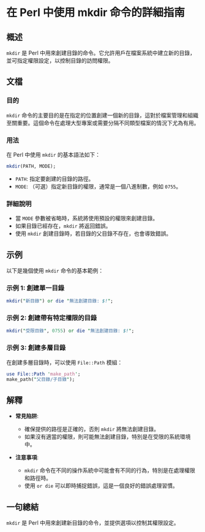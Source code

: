 <!--
Meta Description: # 在 Perl 中使用 mkdir 命令的詳細指南 ## 概述 `mkdir` 是 Perl 中用來創建目錄的命令。它允許用戶在檔案系統中建立新的目錄，並可指定權限設定，以控制目錄的訪問權限。 ## 文檔 ### 目的 `mkdir` 命令的主要目的是在指定的位置創建一個新的目錄，這對於檔案管理和...
Meta Keywords: mkdir, perl, path, mode, die
-->

# 在 Perl 中使用 mkdir 命令的詳細指南

## 概述
`mkdir` 是 Perl 中用來創建目錄的命令。它允許用戶在檔案系統中建立新的目錄，並可指定權限設定，以控制目錄的訪問權限。

## 文檔
### 目的
`mkdir` 命令的主要目的是在指定的位置創建一個新的目錄，這對於檔案管理和組織至關重要。這個命令在處理大型專案或需要分隔不同類型檔案的情況下尤為有用。

### 用法
在 Perl 中使用 `mkdir` 的基本語法如下：

```perl
mkdir(PATH, MODE);
```

- `PATH`: 指定要創建的目錄的路徑。
- `MODE`: （可選）指定新目錄的權限，通常是一個八進制數，例如 `0755`。

### 詳細說明
- 當 `MODE` 參數被省略時，系統將使用預設的權限來創建目錄。
- 如果目錄已經存在，`mkdir` 將返回錯誤。
- 使用 `mkdir` 創建目錄時，若目錄的父目錄不存在，也會導致錯誤。

## 示例
以下是幾個使用 `mkdir` 命令的基本範例：

### 示例 1: 創建單一目錄
```perl
mkdir("新目錄") or die "無法創建目錄: $!";
```

### 示例 2: 創建帶有特定權限的目錄
```perl
mkdir("受限目錄", 0755) or die "無法創建目錄: $!";
```

### 示例 3: 創建多層目錄
在創建多層目錄時，可以使用 `File::Path` 模組：
```perl
use File::Path 'make_path';
make_path("父目錄/子目錄");
```

## 解釋
- **常見陷阱**: 
  - 確保提供的路徑是正確的，否則 `mkdir` 將無法創建目錄。
  - 如果沒有適當的權限，則可能無法創建目錄，特別是在受限的系統環境中。
  
- **注意事項**: 
  - `mkdir` 命令在不同的操作系統中可能會有不同的行為，特別是在處理權限和路徑時。
  - 使用 `or die` 可以即時捕捉錯誤，這是一個良好的錯誤處理習慣。

## 一句總結
`mkdir` 是 Perl 中用來創建新目錄的命令，並提供選項以控制其權限設定。